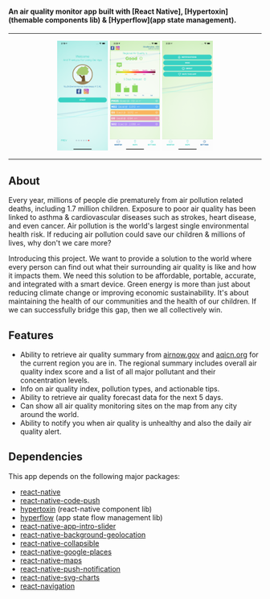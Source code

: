 #### An air quality monitor app built with [React Native], [Hypertoxin] (themable components lib) & [Hyperflow](app state management).

---

<p align="center">
   <img width="20%" height="20%" src="/assets/screenshots/iphone-xs-max-1.png">
   <img width="20%" height="20%" src="/assets/screenshots/iphone-xs-max-2.png">
   <img width="20%" height="20%" src="/assets/screenshots/iphone-xs-max-4.png">
</p>

---

## About

Every year, millions of people die prematurely from air pollution related deaths, including 1.7 million children. Exposure to poor air quality has been linked to asthma & cardiovascular diseases such as strokes, heart disease, and even cancer. Air pollution is the world's largest single environmental health risk. If reducing air pollution could save our children & millions of lives, why don't we care more?

Introducing this project. We want to provide a solution to the world where every person can find out what their surrounding air quality is like and how it impacts them. We need this solution to be affordable, portable, accurate, and integrated with a smart device.
Green energy is more than just about reducing climate change or improving economic sustainability. It's about maintaining the health of our communities and the health of our children. If we can successfully bridge this gap, then we all collectively win.

## Features

- Ability to retrieve air quality summary from [airnow.gov](https://airnow.gov) and [aqicn.org](aqicn.org) for the current region you are in. The regional summary includes overall air quality index score and a list of all major pollutant and their concentration levels.
- Info on air quality index, pollution types, and actionable tips.
- Ability to retrieve air quality forecast data for the next 5 days.
- Can show all air quality monitoring sites on the map from any city around the world.
- Ability to notify you when air quality is unhealthy and also the daily air quality alert.

## Dependencies

This app depends on the following major packages:

- [react-native](https://facebook.github.io/react-native/)
- [react-native-code-push](https://microsoft.github.io/code-push/)
- [hypertoxin](https://github.com/tuantle/hypertoxin) (react-native component lib)
- [hyperflow](https://github.com/tuantle/hyperflow) (app state flow management lib)
- [react-native-app-intro-slider](https://github.com/Jacse/react-native-app-intro-slider)
- [react-native-background-geolocation](https://github.com/transistorsoft/react-native-background-geolocation)
- [react-native-collapsible](https://github.com/oblador/react-native-collapsible)
- [react-native-google-places](https://github.com/tolu360/react-native-google-places)
- [react-native-maps](https://github.com/react-native-community/react-native-maps)
- [react-native-push-notification](https://github.com/zo0r/react-native-push-notification)
- [react-native-svg-charts](https://github.com/JesperLekland/react-native-svg-charts)
- [react-navigation](https://github.com/react-navigation/react-navigation)

